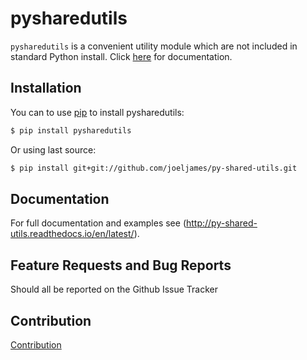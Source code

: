 pysharedutils
=============

`pysharedutils` is a convenient utility module which are not included in standard Python install. Click [here](http://py-shared-utils.readthedocs.io/en/latest/) for documentation.

Installation
------------

You can to use [pip](https://pypi.python.org/pypi/pip) to install pysharedutils:
``` bash
$ pip install pysharedutils
```
Or using last source:
``` bash
$ pip install git+git://github.com/joeljames/py-shared-utils.git
```

Documentation
-------------
For full documentation and examples see (http://py-shared-utils.readthedocs.io/en/latest/).


Feature Requests and Bug Reports
--------------------------------

Should all be reported on the Github Issue Tracker

Contribution
------------

[Contribution](CONTRIBUTING.md)

